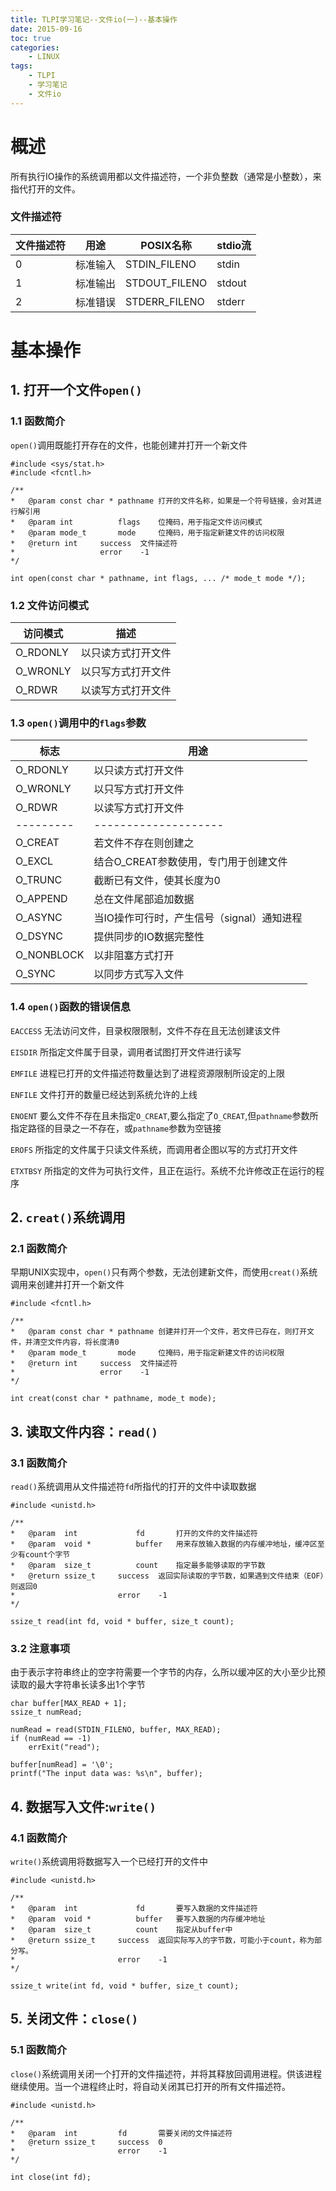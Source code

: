 ```yaml
---
title: TLPI学习笔记--文件io(一)--基本操作
date: 2015-09-16
toc: true
categories: 
    - LINUX
tags:
    - TLPI
    - 学习笔记
    - 文件io
---
```



# 概述
所有执行IO操作的系统调用都以文件描述符，一个非负整数（通常是小整数），来指代打开的文件。

### 文件描述符

文件描述符 |     用途   | POSIX名称      | stdio流  |
--------- |---------- |----------      | -------  |
0         | 标准输入   | STDIN_FILENO   |   stdin  |
1         | 标准输出   | STDOUT_FILENO  |   stdout |
2         | 标准错误   | STDERR_FILENO  |   stderr |


# 基本操作

## 1. 打开一个文件`open()`

###  1.1 函数简介
`open()`调用既能打开存在的文件，也能创建并打开一个新文件
```
#include <sys/stat.h>
#include <fcntl.h>

/**
*   @param const char * pathname 打开的文件名称，如果是一个符号链接，会对其进行解引用
*   @param int          flags    位掩码，用于指定文件访问模式
*   @param mode_t       mode     位掩码，用于指定新建文件的访问权限
*   @return int     success  文件描述符
*                   error    -1
*/

int open(const char * pathname, int flags, ... /* mode_t mode */);
```

### 1.2 文件访问模式

访问模式   |     描述             |
--------- |--------------------  |
O_RDONLY  | 以只读方式打开文件     |
O_WRONLY  | 以只写方式打开文件     |
O_RDWR    | 以读写方式打开文件     |

### 1.3 `open()`调用中的`flags`参数

标志        |     用途                             |
---------  |--------------------                  |
O_RDONLY   | 以只读方式打开文件                      |
O_WRONLY   | 以只写方式打开文件                      |
O_RDWR     | 以读写方式打开文件                      |
---------  |--------------------                   |
O_CREAT    | 若文件不存在则创建之                     |
O_EXCL     | 结合O_CREAT参数使用，专门用于创建文件     |
O_TRUNC    | 截断已有文件，使其长度为0                 |
O_APPEND   | 总在文件尾部追加数据                      |
O_ASYNC    | 当IO操作可行时，产生信号（signal）通知进程  |
O_DSYNC    | 提供同步的IO数据完整性                    |
O_NONBLOCK | 以非阻塞方式打开                          |
O_SYNC     | 以同步方式写入文件                        |

### 1.4 `open()`函数的错误信息

`EACCESS`
无法访问文件，目录权限限制，文件不存在且无法创建该文件

`EISDIR`
所指定文件属于目录，调用者试图打开文件进行读写

`EMFILE`
进程已打开的文件描述符数量达到了进程资源限制所设定的上限

`ENFILE`
文件打开的数量已经达到系统允许的上线

`ENOENT`
要么文件不存在且未指定`O_CREAT`,要么指定了`O_CREAT`,但`pathname`参数所指定路径的目录之一不存在，或`pathname`参数为空链接

`EROFS`
所指定的文件属于只读文件系统，而调用者企图以写的方式打开文件

`ETXTBSY`
所指定的文件为可执行文件，且正在运行。系统不允许修改正在运行的程序


## 2. `creat()`系统调用

### 2.1 函数简介
早期UNIX实现中，`open()`只有两个参数，无法创建新文件，而使用`creat()`系统调用来创建并打开一个新文件
```
#include <fcntl.h>

/**
*   @param const char * pathname 创建并打开一个文件，若文件已存在，则打开文件，并清空文件内容，将长度清0
*   @param mode_t       mode     位掩码，用于指定新建文件的访问权限
*   @return int     success  文件描述符
*                   error    -1
*/

int creat(const char * pathname, mode_t mode);
```

## 3. 读取文件内容：`read()`

### 3.1 函数简介
`read()`系统调用从文件描述符`fd`所指代的打开的文件中读取数据
```
#include <unistd.h>

/**
*   @param  int             fd       打开的文件的文件描述符
*   @param  void *          buffer   用来存放输入数据的内存缓冲地址，缓冲区至少有count个字节
*   @param  size_t          count    指定最多能够读取的字节数
*   @return ssize_t     success  返回实际读取的字节数，如果遇到文件结束（EOF）则返回0
*                       error    -1
*/

ssize_t read(int fd, void * buffer, size_t count);
```

### 3.2 注意事项
由于表示字符串终止的空字符需要一个字节的内存，么所以缓冲区的大小至少比预读取的最大字符串长读多出1个字节
```
char buffer[MAX_READ + 1];
ssize_t numRead;

numRead = read(STDIN_FILENO, buffer, MAX_READ);
if (numRead == -1)
    errExit("read");
    
buffer[numRead] = '\0';
printf("The input data was: %s\n", buffer);
```


## 4. 数据写入文件:`write()`

### 4.1 函数简介
`write()`系统调用将数据写入一个已经打开的文件中
```
#include <unistd.h>

/**
*   @param  int             fd       要写入数据的文件描述符
*   @param  void *          buffer   要写入数据的内存缓冲地址
*   @param  size_t          count    指定从buffer中
*   @return ssize_t     success  返回实际写入的字节数，可能小于count，称为部分写。
*                       error    -1
*/

ssize_t write(int fd, void * buffer, size_t count);
```


## 5. 关闭文件：`close()`

### 5.1 函数简介
`close()`系统调用关闭一个打开的文件描述符，并将其释放回调用进程。供该进程继续使用。当一个进程终止时，将自动关闭其已打开的所有文件描述符。
```
#include <unistd.h>

/**
*   @param  int         fd       需要关闭的文件描述符    
*   @return ssize_t     success  0
*                       error    -1
*/

int close(int fd);
```
